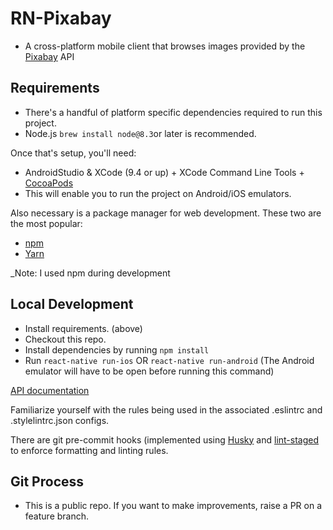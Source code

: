 # RN-Pixabay
- A cross-platform mobile client that browses images provided by the [Pixabay](https://pixabay.com/) API

## Requirements
- There's a handful of platform specific dependencies required to run this project.
- Node.js `brew install node@8.3`or later is recommended.

Once that's setup, you'll need:
- AndroidStudio & XCode (9.4 or up) + XCode Command Line Tools + [CocoaPods](https://cocoapods.org/)
- This will enable you to run the project on Android/iOS emulators.

Also necessary is a package manager for web development. These two are the most popular:
- [npm](https://www.npmjs.com/) 
- [Yarn](https://yarnpkg.com/)

_Note: I used npm during development

## Local Development
- Install requirements. (above)
- Checkout this repo.
- Install dependencies by running `npm install`
- Run `react-native run-ios` OR `react-native run-android` (The Android emulator will have to be open before running this command)

[API documentation](https://pixabay.com/api/docs/)

Familiarize yourself with the rules being used in the associated .eslintrc and .stylelintrc.json configs.

There are git pre-commit hooks (implemented using [Husky](https://github.com/typicode/husky) 
and [lint-staged](https://www.npmjs.com/package/lint-staged) to enforce formatting and linting rules.

## Git Process

- This is a public repo. If you want to make improvements, raise a PR on a feature branch.
